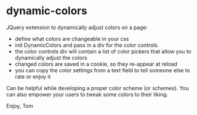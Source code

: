 dynamic-colors
==============

JQuery extension to dynamically adjust colors on a page:
  - define what colors are changeable in your css
  - init DynamicColors and pass in a div for the color controls
  - the color controls div will contain a list of color pickers that
    allow you to dynamically adjust the colors
  - changed colors are saved in a cookie, so they re-appear at reload
  - you can copy the color settings from a text field to tell someone
    else to rate or enjoy it
    
Can be helpful while developing a proper color scheme (or schemes).
You can also empower your users to tweak some colors to their liking.

Enjoy, Tom